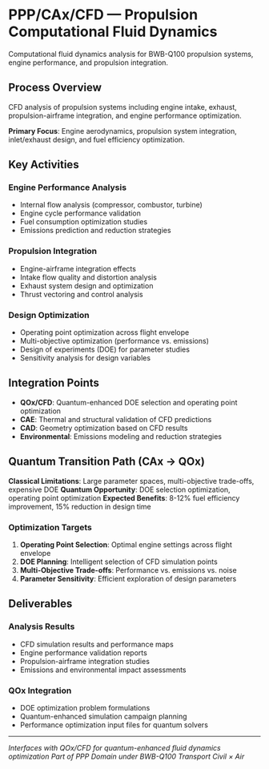 # PPP/CAx/CFD — Propulsion Computational Fluid Dynamics

Computational fluid dynamics analysis for BWB-Q100 propulsion systems, engine performance, and propulsion integration.

## Process Overview

CFD analysis of propulsion systems including engine intake, exhaust, propulsion-airframe integration, and engine performance optimization.

**Primary Focus**: Engine aerodynamics, propulsion system integration, inlet/exhaust design, and fuel efficiency optimization.

## Key Activities

### Engine Performance Analysis
- Internal flow analysis (compressor, combustor, turbine)
- Engine cycle performance validation
- Fuel consumption optimization studies
- Emissions prediction and reduction strategies

### Propulsion Integration
- Engine-airframe integration effects
- Intake flow quality and distortion analysis
- Exhaust system design and optimization
- Thrust vectoring and control analysis

### Design Optimization
- Operating point optimization across flight envelope
- Multi-objective optimization (performance vs. emissions)
- Design of experiments (DOE) for parameter studies
- Sensitivity analysis for design variables

## Integration Points
- **QOx/CFD**: Quantum-enhanced DOE selection and operating point optimization
- **CAE**: Thermal and structural validation of CFD predictions
- **CAD**: Geometry optimization based on CFD results
- **Environmental**: Emissions modeling and reduction strategies

## Quantum Transition Path (CAx → QOx)

**Classical Limitations**: Large parameter spaces, multi-objective trade-offs, expensive DOE
**Quantum Opportunity**: DOE selection optimization, operating point optimization
**Expected Benefits**: 8-12% fuel efficiency improvement, 15% reduction in design time

### Optimization Targets
1. **Operating Point Selection**: Optimal engine settings across flight envelope
2. **DOE Planning**: Intelligent selection of CFD simulation points
3. **Multi-Objective Trade-offs**: Performance vs. emissions vs. noise
4. **Parameter Sensitivity**: Efficient exploration of design parameters

## Deliverables

### Analysis Results
- CFD simulation results and performance maps
- Engine performance validation reports
- Propulsion-airframe integration studies
- Emissions and environmental impact assessments

### QOx Integration
- DOE optimization problem formulations
- Quantum-enhanced simulation campaign planning
- Performance optimization input files for quantum solvers

---

*Interfaces with QOx/CFD for quantum-enhanced fluid dynamics optimization*
*Part of PPP Domain under BWB-Q100 Transport Civil × Air*